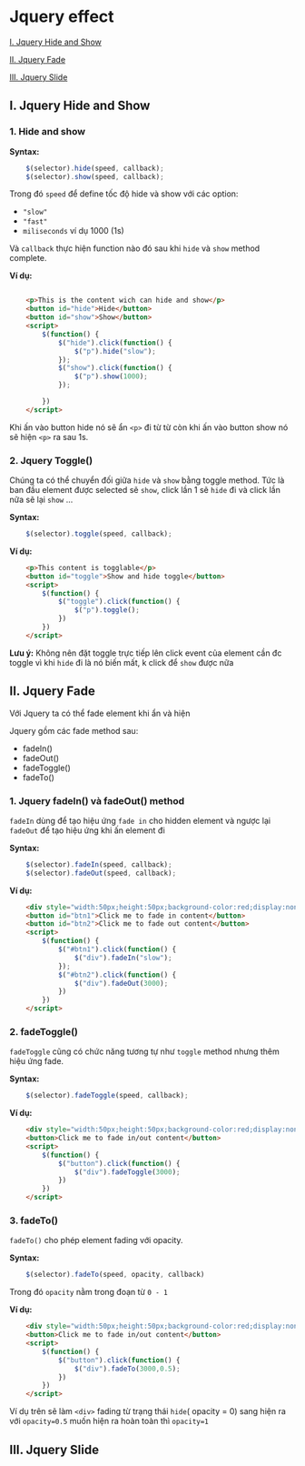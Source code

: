 # Jquery effect

[I. Jquery Hide and Show](#i-jquery-hide-and-show)

[II. Jquery Fade](#ii-jquery-fade)

[III. Jquery Slide](#iii-jquery-slide)

## I. Jquery Hide and Show

### 1. Hide and show

**Syntax:**

```javascript
    $(selector).hide(speed, callback);
    $(selector).show(speed, callback);
```

Trong đó `speed` để define tốc độ hide và show với các option:

- `"slow"`
- `"fast"`
- `miliseconds` ví dụ 1000 (1s)

Và `callback` thực hiện function nào đó sau khi `hide` và `show` method complete.

**Ví dụ:**

```html

    <p>This is the content wich can hide and show</p>
    <button id="hide">Hide</button>
    <button id="show">Show</button>
    <script>
        $(function() {
            $("hide").click(function() {
                $("p").hide("slow");
            });
            $("show").click(function() {
                $("p").show(1000);
            });

        })
    </script>
```

Khi ấn vào button hide nó sẽ ẩn `<p>` đi từ từ còn khi ấn vào button show nó sẽ hiện `<p>` ra sau 1s.

### 2. Jquery Toggle()

Chúng ta có thể chuyển đối giữa `hide` và `show` bằng toggle method. Tức là ban đầu element được selected sẽ `show`, click lần 1 sẽ `hide` đi và click lần nữa sẽ lại `show` ...

**Syntax:**

```javascript
    $(selector).toggle(speed, callback);
```

**Ví dụ:**

```html
    <p>This content is togglable</p>
    <button id="toggle">Show and hide toggle</button>
    <script>
        $(function() {
            $("toggle").click(function() {
                $("p").toggle();
            })
        })
    </script>
```

**Lưu ý:** Không nên đặt toggle trực tiếp lên click event của element cần đc toggle vì khi `hide` đi là nó biến mất, k click để `show` được nữa

## II. Jquery Fade

Với Jquery ta có thể fade element khi ẩn và hiện

Jquery gồm các fade method sau:

- fadeIn()
- fadeOut()
- fadeToggle()
- fadeTo()

### 1. Jquery fadeIn() và fadeOut() method

`fadeIn` dùng để tạo hiệu ứng `fade in` cho hidden element và ngược lại `fadeOut` để tạo hiệu ứng khi ấn element đi

**Syntax:**

```javascript
    $(selector).fadeIn(speed, callback);
    $(selector).fadeOut(speed, callback);

```

**Ví dụ:**

```html
    <div style="width:50px;height:50px;background-color:red;display:none"></div>
    <button id="btn1">Click me to fade in content</button>
    <button id="btn2">Click me to fade out content</button>
    <script>
        $(function() {
            $("#btn1").click(function() {
                $("div").fadeIn("slow");
            });
            $("#btn2").click(function() {
                $("div").fadeOut(3000);
            })
        })
    </script>
```

### 2. fadeToggle()

`fadeToggle` cũng có chức năng tương tự như `toggle` method nhưng thêm hiệu ứng fade.

**Syntax:**

```javascript
    $(selector).fadeToggle(speed, callback);
```

**Ví dụ:**

```html
    <div style="width:50px;height:50px;background-color:red;display:none"></div>
    <button>Click me to fade in/out content</button>
    <script>
        $(function() {
            $("button").click(function() {
                $("div").fadeToggle(3000);
            })
        })
    </script>
```

### 3. fadeTo()

`fadeTo()` cho phép element fading với opacity.

**Syntax:**

```javascript
    $(selector).fadeTo(speed, opacity, callback)
```

Trong đó `opacity` nằm trong đoạn từ `0 - 1`

**Ví dụ:**

```html
    <div style="width:50px;height:50px;background-color:red;display:none"></div>
    <button>Click me to fade in/out content</button>
    <script>
        $(function() {
            $("button").click(function() {
                $("div").fadeTo(3000,0.5);
            })
        })
    </script>
```

Ví dụ trên sẽ làm `<div>` fading từ trạng thái `hide`( opacity = 0) sang hiện ra với `opacity=0.5`
muốn hiện ra hoàn toàn thì `opacity=1`

## III. Jquery Slide

